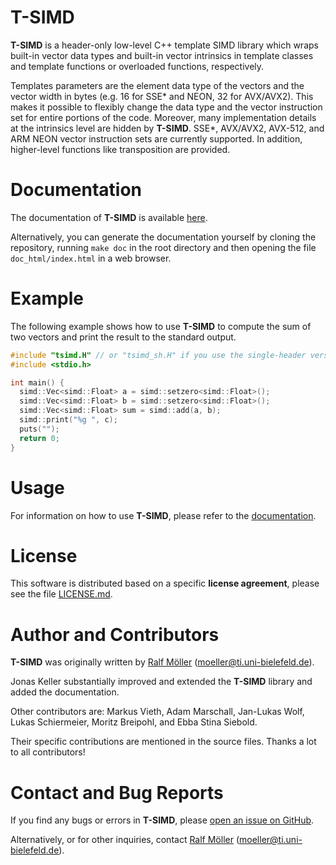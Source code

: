 # T-SIMD

**T-SIMD** is a header-only low-level C++ template SIMD library which wraps built-in vector data types and built-in vector intrinsics in template classes and template functions or overloaded functions, respectively.

Templates parameters are the element data type of the vectors and the vector width in bytes (e.g. 16 for SSE* and NEON, 32 for AVX/AVX2). This makes it possible to flexibly change the data type and the vector instruction set for entire portions of the code. Moreover, many implementation details at the intrinsics level are hidden by **T-SIMD**. SSE*, AVX/AVX2, AVX-512, and ARM NEON vector instruction sets are currently supported. In addition, higher-level functions like transposition are provided.

# Documentation

The documentation of **T-SIMD** is available [here](https://ti-uni-bielefeld.github.io/T-SIMD/).

Alternatively, you can generate the documentation yourself by cloning the repository, running `make doc` in the root directory and then opening the file `doc_html/index.html` in a web browser.

# Example

The following example shows how to use **T-SIMD** to compute the sum of two vectors
and print the result to the standard output.

```cpp
#include "tsimd.H" // or "tsimd_sh.H" if you use the single-header version
#include <stdio.h>

int main() {
  simd::Vec<simd::Float> a = simd::setzero<simd::Float>();
  simd::Vec<simd::Float> b = simd::setzero<simd::Float>();
  simd::Vec<simd::Float> sum = simd::add(a, b);
  simd::print("%g ", c);
  puts("");
  return 0;
}
```

# Usage

For information on how to use **T-SIMD**, please refer to the [documentation](https://ti-uni-bielefeld.github.io/T-SIMD/).

# License

This software is distributed based on a specific **license agreement**, please see the file [LICENSE.md](LICENSE.md).

# Author and Contributors

**T-SIMD** was originally written by [Ralf Möller](http://www.ti.uni-bielefeld.de/html/people/moeller/) (moeller@ti.uni-bielefeld.de).

Jonas Keller substantially improved and extended the **T-SIMD** library and added the documentation.

Other contributors are: Markus Vieth, Adam Marschall, Jan-Lukas Wolf, Lukas Schiermeier, Moritz Breipohl, and Ebba Stina Siebold.

Their specific contributions are mentioned in the source files. Thanks a lot to all contributors!

# Contact and Bug Reports

If you find any bugs or errors in **T-SIMD**, please [open an issue on GitHub](https://github.com/ti-uni-bielefeld/T-SIMD/issues).

Alternatively, or for other inquiries, contact [Ralf Möller](http://www.ti.uni-bielefeld.de/html/people/moeller/) (moeller@ti.uni-bielefeld.de).
